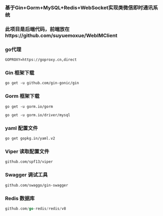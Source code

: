 ### 基于Gin+Gorm+MySQL+Redis+WebSocket实现类微信即时通讯系统
### 此项目是后端代码，前端放在https://github.com/suyuemoxue/WebIMClient

### go代理

```
GOPROXY=https://goproxy.cn,direct
```

### Gin 框架下载

```
go get -u github.com/gin-gonic/gin
```

### Gorm 框架下载

```
go get -u gorm.io/gorm
```

```
go get -u gorm.io/driver/mysql
```

### yaml 配置文件

```
go get gopkg.in/yaml.v2
```

### Viper 读取配置文件

```
github.com/spf13/viper
```

### Swagger 调试工具

```
github.com/swaggo/gin-swagger
```

### Redis 数据库

```go
github.com/go-redis/redis/v8
```
